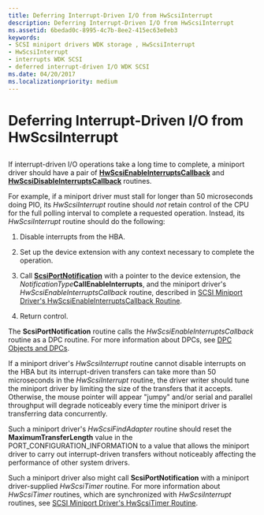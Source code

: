 ```yaml
---
title: Deferring Interrupt-Driven I/O from HwScsiInterrupt
description: Deferring Interrupt-Driven I/O from HwScsiInterrupt
ms.assetid: 6bedad0c-8995-4c7b-8ee2-415ec63e0eb3
keywords:
- SCSI miniport drivers WDK storage , HwScsiInterrupt
- HwScsiInterrupt
- interrupts WDK SCSI
- deferred interrupt-driven I/O WDK SCSI
ms.date: 04/20/2017
ms.localizationpriority: medium
---
```


# Deferring Interrupt-Driven I/O from HwScsiInterrupt


## <span id="ddk_deferring_interrupt_driven_i_o_from_hwscsiinterrupt_kg"></span><span id="DDK_DEFERRING_INTERRUPT_DRIVEN_I_O_FROM_HWSCSIINTERRUPT_KG"></span>


If interrupt-driven I/O operations take a long time to complete, a miniport driver should have a pair of [**HwScsiEnableInterruptsCallback**](/previous-versions/windows/hardware/drivers/ff557295(v=vs.85)) and [**HwScsiDisableInterruptsCallback**](/previous-versions/windows/hardware/drivers/ff557288(v=vs.85)) routines.

For example, if a miniport driver must stall for longer than 50 microseconds doing PIO, its *HwScsiInterrupt* routine should *not* retain control of the CPU for the full polling interval to complete a requested operation. Instead, its *HwScsiInterrupt* routine should do the following:

1.  Disable interrupts from the HBA.

2.  Set up the device extension with any context necessary to complete the operation.

3.  Call [**ScsiPortNotification**](/windows-hardware/drivers/ddi/srb/nf-srb-scsiportnotification) with a pointer to the device extension, the *NotificationType***CallEnableInterrupts**, and the miniport driver's *HwScsiEnableInterruptsCallback* routine, described in [SCSI Miniport Driver's HwScsiEnableInterruptsCallback Routine](scsi-miniport-driver-s-hwscsienableinterruptscallback-routine.md).

4.  Return control.

The **ScsiPortNotification** routine calls the *HwScsiEnableInterruptsCallback* routine as a DPC routine. For more information about DPCs, see [DPC Objects and DPCs](https://docs.microsoft.com/windows-hardware/drivers/kernel/dpc-objects-and-dpcs).

If a miniport driver's *HwScsiInterrupt* routine cannot disable interrupts on the HBA but its interrupt-driven transfers can take more than 50 microseconds in the *HwScsiInterrupt* routine, the driver writer should tune the miniport driver by limiting the size of the transfers that it accepts. Otherwise, the mouse pointer will appear "jumpy" and/or serial and parallel throughput will degrade noticeably every time the miniport driver is transferring data concurrently.

Such a miniport driver's *HwScsiFindAdapter* routine should reset the **MaximumTransferLength** value in the PORT\_CONFIGURATION\_INFORMATION to a value that allows the miniport driver to carry out interrupt-driven transfers without noticeably affecting the performance of other system drivers.

Such a miniport driver also might call **ScsiPortNotification** with a miniport driver-supplied *HwScsiTimer* routine. For more information about *HwScsiTimer* routines, which are synchronized with *HwScsiInterrupt* routines, see [SCSI Miniport Driver's HwScsiTimer Routine](scsi-miniport-driver-s-hwscsitimer-routine.md).

 

